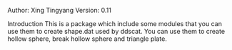 Author: Xing Tingyang
Version: 0.11

Introduction
    This is a package which include some modules that you can use them to create shape.dat used by ddscat.
    You can use them to create hollow sphere, break hollow sphere and triangle plate.
